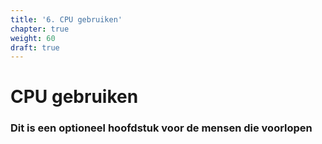 ```yaml
---
title: '6. CPU gebruiken'
chapter: true
weight: 60
draft: true
---
```


# CPU gebruiken

### Dit is een optioneel hoofdstuk voor de mensen die voorlopen